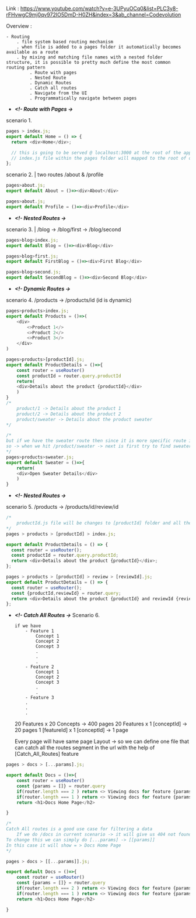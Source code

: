 Link : https://www.youtube.com/watch?v=e-3UPyuOCq0&list=PLC3y8-rFHvwgC9mj0qv972IO5DmD-H0ZH&index=3&ab_channel=Codevolution

Overview :

    - Routing
        . file system based routing mechanism
        . when file is added to a pages folder it automatically becomes available as a route
        . by mixing and matching file names with a nested folder structure, it is possible to pretty much define the most common routing pattern
             . Route with pages
             . Nested Route
             . Dynamic Routes
             . Catch all routes
             . Navigate from the UI
             . Programmatically navigate between pages

- **_<!- Route with Pages ->_**

scenario 1.

```js
pages > index.js;
export default Home = () => {
  return <div>Home</div>;

  // this is going to be served @ localhost:3000 at the root of the application
  // index.js file within the pages folder will mapped to the root of our domain
};
```

scenario 2. | two routes /about & /profile

```js
pages>about.js;
export default About = ()=><div>About</div>

pages>about.js;
export default Profile = ()=><div>Profile</div>

```

- **_<!- Nested Routes ->_**

scenario 3. | /blog -> /blog/first -> /blog/second

```js
pages>blog>index.js;
export default Blog = ()=><div>Blog</div>

pages>blog>first.js;
export default FirstBlog = ()=><div>First Blog</div>

pages>blog>second.js;
export default SecondBlog = ()=><div>Second Blog</div>

```

- **_<!- Dynamic Routes ->_**

scenario 4. /products -> /products/id (id is dynamic)

```js
pages>products>index.js;
export default Products = ()=>(
    <div>
        <>Product 1</>
        <>Product 2</>
        <>Product 3</>
    </div>
)

pages>products>[productId].js;
export default ProductDetails = ()=>{
    const router = useRouter()
    const productId = router.query.productId
    return(
    <div>Details about the product {productId}</div>
    )
}
/*
    product/1 -> Details about the product 1
    product/2 -> Details about the product 2
    product/sweater -> Details about the product sweater
*/

/*
but if we have the sweater route then since it is more specific route it is going to map this route first with the specific file name
so -> when we hit /product/sweater -> next is first try to find sweater.js page only if that is not found it will render the dynamic productId page
*/
pages>products>sweater.js;
export default Sweater = ()=>{
    return(
    <div>Open Sweater Details</div>
    )
}
```

- **_<!- Nested Routes ->_**

scenario 5. /products -> /products/id/review/id

```js
/*
    productId.js file will be changes to [productId] folder and all the content of productId.js file will be moved to the index if [productId] folder's index file.
*/
pages > products > [productId] > index.js;

export default ProductDetails = () => {
  const router = useRouter();
  const productId = router.query.productId;
  return <div>Details about the product {productId}</div>;
};

pages > products > [productId] > review > [reviewId].js;
export default ProductDetails = () => {
  const router = useRouter();
  const {productId,reviewId} = router.query;
  return <div>Details about the product {productId} and reviewId {reviewId}</div>;
};

```

- **_<!- Catch All Routes ->_**
  Scenario 6.

      if we have
          - Feature 1
              Concept 1
              Concept 2
              Concept 3
              .
              .
              .
          - Feature 2
              Concept 1
              Concept 2
              Concept 3
              .
              .
          - Feature 3
          .
          .
          .

  20 Features x 20 Concepts -> 400 pages
  20 Features x 1 [conceptId] -> 20 pages
  1 [featureId] x 1 [conceptId] -> 1 page

  Every page will have same page Layout -> so we can define one file that can catch all the routes segment in the url with the help
  of [Catch_All_Routes] feature

```js
pages > docs > [...params].js;

export default Docs = ()=>{
    const router = useRouter()
    const {params = []} = router.query
    if(router.length === 2 ) return <> Viewing docs for feature {params[0]} and concept {concept[1]} </>
    if(router.length === 1 ) return <> Viewing docs for feature {params[0]} </>
    return <h1>Docs Home Page</h2>

}

/*
Catch All routes is a good use case for filtering a data
    If we do /docs in current scenario -> it will give us 404 not found page
To change this we can simply do [...params] -> [[params]]
In this case it will show = > Docs Home Page
*/

pages > docs > [[...params]].js;

export default Docs = ()=>{
    const router = useRouter()
    const {params = []} = router.query
    if(router.length === 2 ) return <> Viewing docs for feature {params[0]} and concept {concept[1]} </>
    if(router.length === 1 ) return <> Viewing docs for feature {params[0]} </>
    return <h1>Docs Home Page</h2>

}

```
